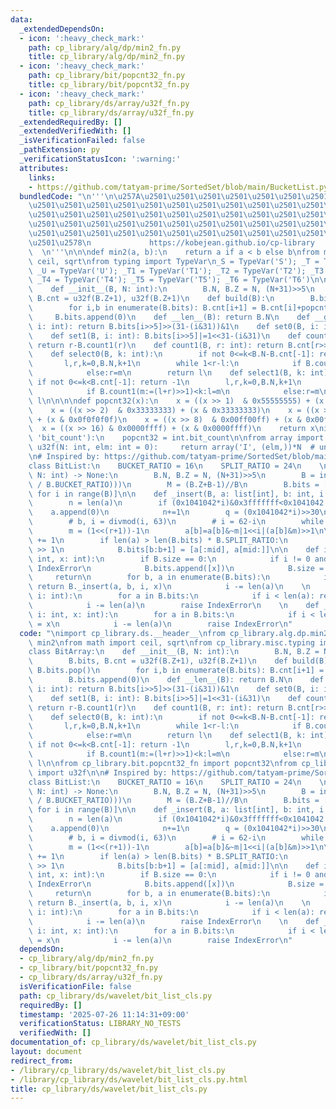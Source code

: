 ```yaml
---
data:
  _extendedDependsOn:
  - icon: ':heavy_check_mark:'
    path: cp_library/alg/dp/min2_fn.py
    title: cp_library/alg/dp/min2_fn.py
  - icon: ':heavy_check_mark:'
    path: cp_library/bit/popcnt32_fn.py
    title: cp_library/bit/popcnt32_fn.py
  - icon: ':heavy_check_mark:'
    path: cp_library/ds/array/u32f_fn.py
    title: cp_library/ds/array/u32f_fn.py
  _extendedRequiredBy: []
  _extendedVerifiedWith: []
  _isVerificationFailed: false
  _pathExtension: py
  _verificationStatusIcon: ':warning:'
  attributes:
    links:
    - https://github.com/tatyam-prime/SortedSet/blob/main/BucketList.py
  bundledCode: "\n'''\n\u257A\u2501\u2501\u2501\u2501\u2501\u2501\u2501\u2501\u2501\
    \u2501\u2501\u2501\u2501\u2501\u2501\u2501\u2501\u2501\u2501\u2501\u2501\u2501\
    \u2501\u2501\u2501\u2501\u2501\u2501\u2501\u2501\u2501\u2501\u2501\u2501\u2501\
    \u2501\u2501\u2501\u2501\u2501\u2501\u2501\u2501\u2501\u2501\u2501\u2501\u2501\
    \u2501\u2501\u2501\u2501\u2501\u2501\u2501\u2501\u2501\u2501\u2501\u2501\u2501\
    \u2501\u2578\n             https://kobejean.github.io/cp-library             \
    \  \n'''\n\n\ndef min2(a, b):\n    return a if a < b else b\nfrom math import\
    \ ceil, sqrt\nfrom typing import TypeVar\n_S = TypeVar('S'); _T = TypeVar('T');\
    \ _U = TypeVar('U'); _T1 = TypeVar('T1'); _T2 = TypeVar('T2'); _T3 = TypeVar('T3');\
    \ _T4 = TypeVar('T4'); _T5 = TypeVar('T5'); _T6 = TypeVar('T6')\n\nclass BitArray:\n\
    \    def __init__(B, N: int):\n        B.N, B.Z = N, (N+31)>>5\n        B.bits,\
    \ B.cnt = u32f(B.Z+1), u32f(B.Z+1)\n    def build(B):\n        B.bits.pop()\n\
    \        for i,b in enumerate(B.bits): B.cnt[i+1] = B.cnt[i]+popcnt32(b)\n   \
    \     B.bits.append(0)\n    def __len__(B): return B.N\n    def __getitem__(B,\
    \ i: int): return B.bits[i>>5]>>(31-(i&31))&1\n    def set0(B, i: int): B.bits[i>>5]&=~(1<<31-(i&31))\n\
    \    def set1(B, i: int): B.bits[i>>5]|=1<<31-(i&31)\n    def count0(B, r: int):\
    \ return r-B.count1(r)\n    def count1(B, r: int): return B.cnt[r>>5]+popcnt32(B.bits[r>>5]>>32-(r&31))\n\
    \    def select0(B, k: int):\n        if not 0<=k<B.N-B.cnt[-1]: return -1\n \
    \       l,r,k=0,B.N,k+1\n        while 1<r-l:\n            if B.count0(m:=(l+r)>>1)<k:l=m\n\
    \            else:r=m\n        return l\n    def select1(B, k: int):\n       \
    \ if not 0<=k<B.cnt[-1]: return -1\n        l,r,k=0,B.N,k+1\n        while 1<r-l:\n\
    \            if B.count1(m:=(l+r)>>1)<k:l=m\n            else:r=m\n        return\
    \ l\n\n\n\ndef popcnt32(x):\n    x = ((x >> 1)  & 0x55555555) + (x & 0x55555555)\n\
    \    x = ((x >> 2)  & 0x33333333) + (x & 0x33333333)\n    x = ((x >> 4)  & 0x0f0f0f0f)\
    \ + (x & 0x0f0f0f0f)\n    x = ((x >> 8)  & 0x00ff00ff) + (x & 0x00ff00ff)\n  \
    \  x = ((x >> 16) & 0x0000ffff) + (x & 0x0000ffff)\n    return x\nif hasattr(int,\
    \ 'bit_count'):\n    popcnt32 = int.bit_count\n\nfrom array import array\ndef\
    \ u32f(N: int, elm: int = 0):     return array('I', (elm,))*N  # unsigned int\n\
    \n# Inspired by: https://github.com/tatyam-prime/SortedSet/blob/main/BucketList.py\n\
    class BitList:\n    BUCKET_RATIO = 16\n    SPLIT_RATIO = 24\n    \n    def __init__(B,\
    \ N: int) -> None:\n        B.N, B.Z = N, (N+31)>>5\n        B = int(ceil(sqrt(B.Z\
    \ / B.BUCKET_RATIO)))\n        M = (B.Z+B-1)//B\n        B.bits = [[0]*(min2(i+M,B.Z)-i)\
    \ for i in range(B)]\n\n    def _insert(B, a: list[int], b: int, i: int, x: int):\n\
    \        n = len(a)\n        if (0x1041042*i)&0x3fffffff<0x1041042:\n        \
    \    a.append(0)\n            n+=1\n        q = (0x1041042*i)>>30\n        r=62-i+b*63\n\
    \        # b, i = divmod(i, 63)\n        # i = 62-i\n        while b<(n:=n-1):a[n]=a[n]>>1|(a[n-1]&1)<<62\n\
    \        m = (1<<(r+1))-1\n        a[b]=a[b]&~m|1<<i|(a[b]&m)>>1\n\n        B.size\
    \ += 1\n        if len(a) > len(B.bits) * B.SPLIT_RATIO:\n            mid = len(a)\
    \ >> 1\n            B.bits[b:b+1] = [a[:mid], a[mid:]]\n\n    def insert(B, i:\
    \ int, x: int):\n        if B.size == 0:\n            if i != 0 and i != -1: raise\
    \ IndexError\n            B.bits.append([x])\n            B.size = 1\n       \
    \     return\n        for b, a in enumerate(B.bits):\n            if i <= len(a):\
    \ return B._insert(a, b, i, x)\n            i -= len(a)\n    \n    def __getitem__(B,\
    \ i: int):\n        for a in B.bits:\n            if i < len(a): return a[i]\n\
    \            i -= len(a)\n        raise IndexError\n    \n    def __setitem__(B,\
    \ i: int, x: int):\n        for a in B.bits:\n            if i < len(a): a[i]\
    \ = x\n            i -= len(a)\n        raise IndexError\n"
  code: "\nimport cp_library.ds.__header__\nfrom cp_library.alg.dp.min2_fn import\
    \ min2\nfrom math import ceil, sqrt\nfrom cp_library.misc.typing import int\n\n\
    class BitArray:\n    def __init__(B, N: int):\n        B.N, B.Z = N, (N+31)>>5\n\
    \        B.bits, B.cnt = u32f(B.Z+1), u32f(B.Z+1)\n    def build(B):\n       \
    \ B.bits.pop()\n        for i,b in enumerate(B.bits): B.cnt[i+1] = B.cnt[i]+popcnt32(b)\n\
    \        B.bits.append(0)\n    def __len__(B): return B.N\n    def __getitem__(B,\
    \ i: int): return B.bits[i>>5]>>(31-(i&31))&1\n    def set0(B, i: int): B.bits[i>>5]&=~(1<<31-(i&31))\n\
    \    def set1(B, i: int): B.bits[i>>5]|=1<<31-(i&31)\n    def count0(B, r: int):\
    \ return r-B.count1(r)\n    def count1(B, r: int): return B.cnt[r>>5]+popcnt32(B.bits[r>>5]>>32-(r&31))\n\
    \    def select0(B, k: int):\n        if not 0<=k<B.N-B.cnt[-1]: return -1\n \
    \       l,r,k=0,B.N,k+1\n        while 1<r-l:\n            if B.count0(m:=(l+r)>>1)<k:l=m\n\
    \            else:r=m\n        return l\n    def select1(B, k: int):\n       \
    \ if not 0<=k<B.cnt[-1]: return -1\n        l,r,k=0,B.N,k+1\n        while 1<r-l:\n\
    \            if B.count1(m:=(l+r)>>1)<k:l=m\n            else:r=m\n        return\
    \ l\n\nfrom cp_library.bit.popcnt32_fn import popcnt32\nfrom cp_library.ds.array.u32f_fn\
    \ import u32f\n\n# Inspired by: https://github.com/tatyam-prime/SortedSet/blob/main/BucketList.py\n\
    class BitList:\n    BUCKET_RATIO = 16\n    SPLIT_RATIO = 24\n    \n    def __init__(B,\
    \ N: int) -> None:\n        B.N, B.Z = N, (N+31)>>5\n        B = int(ceil(sqrt(B.Z\
    \ / B.BUCKET_RATIO)))\n        M = (B.Z+B-1)//B\n        B.bits = [[0]*(min2(i+M,B.Z)-i)\
    \ for i in range(B)]\n\n    def _insert(B, a: list[int], b: int, i: int, x: int):\n\
    \        n = len(a)\n        if (0x1041042*i)&0x3fffffff<0x1041042:\n        \
    \    a.append(0)\n            n+=1\n        q = (0x1041042*i)>>30\n        r=62-i+b*63\n\
    \        # b, i = divmod(i, 63)\n        # i = 62-i\n        while b<(n:=n-1):a[n]=a[n]>>1|(a[n-1]&1)<<62\n\
    \        m = (1<<(r+1))-1\n        a[b]=a[b]&~m|1<<i|(a[b]&m)>>1\n\n        B.size\
    \ += 1\n        if len(a) > len(B.bits) * B.SPLIT_RATIO:\n            mid = len(a)\
    \ >> 1\n            B.bits[b:b+1] = [a[:mid], a[mid:]]\n\n    def insert(B, i:\
    \ int, x: int):\n        if B.size == 0:\n            if i != 0 and i != -1: raise\
    \ IndexError\n            B.bits.append([x])\n            B.size = 1\n       \
    \     return\n        for b, a in enumerate(B.bits):\n            if i <= len(a):\
    \ return B._insert(a, b, i, x)\n            i -= len(a)\n    \n    def __getitem__(B,\
    \ i: int):\n        for a in B.bits:\n            if i < len(a): return a[i]\n\
    \            i -= len(a)\n        raise IndexError\n    \n    def __setitem__(B,\
    \ i: int, x: int):\n        for a in B.bits:\n            if i < len(a): a[i]\
    \ = x\n            i -= len(a)\n        raise IndexError\n"
  dependsOn:
  - cp_library/alg/dp/min2_fn.py
  - cp_library/bit/popcnt32_fn.py
  - cp_library/ds/array/u32f_fn.py
  isVerificationFile: false
  path: cp_library/ds/wavelet/bit_list_cls.py
  requiredBy: []
  timestamp: '2025-07-26 11:14:31+09:00'
  verificationStatus: LIBRARY_NO_TESTS
  verifiedWith: []
documentation_of: cp_library/ds/wavelet/bit_list_cls.py
layout: document
redirect_from:
- /library/cp_library/ds/wavelet/bit_list_cls.py
- /library/cp_library/ds/wavelet/bit_list_cls.py.html
title: cp_library/ds/wavelet/bit_list_cls.py
---
```

